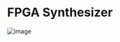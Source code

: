 # FPGA Synthesizer
![image](https://user-images.githubusercontent.com/78382313/208213768-85015ca0-bfce-40a1-b64f-63cd50a1d143.png)
